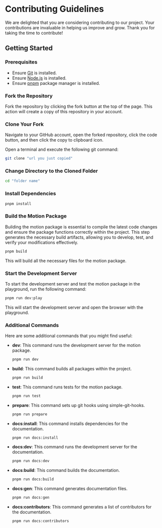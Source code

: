 # Contributing Guidelines

We are delighted that you are considering contributing to our project. Your contributions are invaluable in helping us improve and grow. Thank you for taking the time to contribute!

## Getting Started

### Prerequisites

- Ensure [Git](https://git-scm.com/) is installed.
- Ensure [Node.js](https://nodejs.org/) is installed.
- Ensure [pnpm](https://pnpm.io/) package manager is installed.

### Fork the Repository

Fork the repository by clicking the fork button at the top of the page. This action will create a copy of this repository in your account.

### Clone Your Fork

Navigate to your GitHub account, open the forked repository, click the code button, and then click the copy to clipboard icon.

Open a terminal and execute the following git command:

```bash
git clone "url you just copied"
```

### Change Directory to the Cloned Folder

```bash
cd "folder name"
```

### Install Dependencies

```bash
pnpm install
```

### Build the Motion Package

Building the motion package is essential to compile the latest code changes and ensure the package functions correctly within the project. This step generates the necessary build artifacts, allowing you to develop, test, and verify your modifications effectively.

```bash
pnpm build
```

This will build all the necessary files for the motion package.

### Start the Development Server

To start the development server and test the motion package in the playground, run the following command:
```bash
pnpm run dev:play
```

This will start the development server and open the browser with the playground.

### Additional Commands

Here are some additional commands that you might find useful:

- **dev**: This command runs the development server for the motion package.
  ```bash
  pnpm run dev
  ```

- **build**: This command builds all packages within the project.
  ```bash
  pnpm run build
  ```

- **test**: This command runs tests for the motion package.
  ```bash
  pnpm run test
  ```

- **prepare**: This command sets up git hooks using simple-git-hooks.
  ```bash
  pnpm run prepare
  ```

- **docs:install**: This command installs dependencies for the documentation.
  ```bash
  pnpm run docs:install
  ```

- **docs:dev**: This command runs the development server for the documentation.
  ```bash
  pnpm run docs:dev
  ```

- **docs:build**: This command builds the documentation.
  ```bash
  pnpm run docs:build
  ```

- **docs:gen**: This command generates documentation files.
  ```bash
  pnpm run docs:gen
  ```

- **docs:contributors**: This command generates a list of contributors for the documentation.
  ```bash
  pnpm run docs:contributors
  ```
